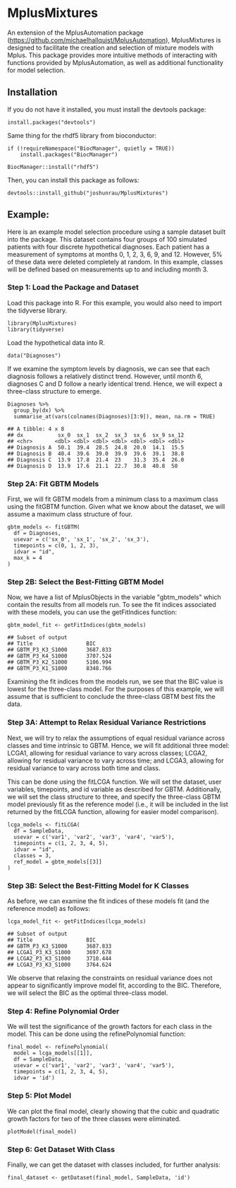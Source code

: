 # MplusMixtures

An extension of the MplusAutomation package (https://github.com/michaelhallquist/MplusAutomation), MplusMixtures is designed to facilitate the creation and selection of mixture models with Mplus. This package provides more intuitive methods of interacting with functions provided by MplusAutomation, as well as additional functionality for model selection.

## Installation

If you do not have it installed, you must install the devtools package:

    install.packages("devtools")
    
Same thing for the rhdf5 library from bioconductor:

    if (!requireNamespace("BiocManager", quietly = TRUE))
        install.packages("BiocManager")
        
    BiocManager::install("rhdf5")
    
Then, you can install this package as follows:
    
    devtools::install_github("joshunrau/MplusMixtures")

## Example:

Here is an example model selection procedure using a sample dataset built into 
the package. This dataset contains four groups of 100 simulated patients with
four discrete hypothetical diagnoses. Each patient has a measurement of symptoms at
months 0, 1, 2, 3, 6, 9, and 12. However, 5% of these data were deleted completely 
at random. In this example, classes will be defined based on measurements up to and
including month 3.

### Step 1: Load the Package and Dataset

Load this package into R. For this example, you would also need to import the 
tidyverse library.

    library(MplusMixtures)
    library(tidyverse)
    
Load the hypothetical data into R.

    data("Diagnoses")
    
If we examine the symptom levels by diagnosis, we can see that each diagnosis follows a relatively
distinct trend. However, until month 6, diagnoses C and D follow a nearly identical trend. Hence, we
will expect a three-class structure to emerge.

    Diagnoses %>% 
      group_by(dx) %>% 
      summarise_at(vars(colnames(Diagnoses)[3:9]), mean, na.rm = TRUE)
      
    ## A tibble: 4 x 8
    ## dx           sx_0  sx_1  sx_2  sx_3  sx_6  sx_9 sx_12
    ## <chr>       <dbl> <dbl> <dbl> <dbl> <dbl> <dbl> <dbl>
    ## Diagnosis A  50.1  39.4  28.5  24.8  20.0  14.1  15.5
    ## Diagnosis B  40.4  39.6  39.0  39.9  39.6  39.1  38.8
    ## Diagnosis C  13.9  17.8  21.4  23    31.3  35.4  26.0
    ## Diagnosis D  13.9  17.6  21.1  22.7  30.8  40.8  50  
    
### Step 2A: Fit GBTM Models

First, we will fit GBTM models from a minimum class to a maximum class using the 
fitGBTM function. Given what we know about the dataset, we will assume a maximum 
class structure of four.

    gbtm_models <- fitGBTM(
      df = Diagnoses,
      usevar = c('sx_0', 'sx_1', 'sx_2', 'sx_3'),
      timepoints = c(0, 1, 2, 3),
      idvar = "id",
      max_k = 4
    )
    
### Step 2B: Select the Best-Fitting GBTM Model
    
Now, we have a list of MplusObjects in the variable "gbtm_models" which contain
the results from all models run. To see the fit indices associated with these models,
you can use the getFitIndices function:

    gbtm_model_fit <- getFitIndices(gbtm_models)
    
    ## Subset of output
    ## Title                 BIC
    ## GBTM_P3_K3_S1000      3687.833
    ## GBTM_P3_K4_S1000      3707.524
    ## GBTM_P3_K2_S1000      5106.994
    ## GBTM_P3_K1_S1000      8348.766
    
Examining the fit indices from the models run, we see that the BIC value is lowest 
for the three-class model. For the purposes of this example, we will assume that is 
sufficient to conclude the three-class GBTM best fits the data.

### Step 3A: Attempt to Relax Residual Variance Restrictions

Next, we will try to relax the assumptions of equal residual variance across classes
and time intrinsic to GBTM. Hence, we will fit additional three model: LCGA1, allowing
for residual variance to vary across classes; LCGA2, allowing for residual variance to 
vary across time; and LCGA3, allowing for residual variance to vary across both time
and class. 

This can be done using the fitLCGA function. We will set the dataset, user variables,
timepoints, and id variable as described for GBTM. Additionally, we will set the class
structure to three, and specify the three-class GBTM model previously fit as the reference
model (i.e., it will be included in the list returned by the fitLCGA function, allowing for
easier model comparison).

    lcga_models <- fitLCGA(
      df = SampleData,
      usevar = c('var1', 'var2', 'var3', 'var4', 'var5'),
      timepoints = c(1, 2, 3, 4, 5),
      idvar = "id",
      classes = 3,
      ref_model = gbtm_models[[3]]
    )

### Step 3B: Select the Best-Fitting Model for K Classes

As before, we can examine the fit indices of these models fit (and the reference 
model) as follows:

    lcga_model_fit <- getFitIndices(lcga_models)
    
    ## Subset of output
    ## Title                 BIC
    ## GBTM_P3_K3_S1000      3687.833
    ## LCGA1_P3_K3_S1000     3697.678
    ## LCGA2_P3_K3_S1000     3710.444
    ## LCGA3_P3_K3_S1000     3764.624
    
We observe that relaxing the constraints on residual variance does not appear to
significantly improve model fit, according to the BIC. Therefore, we will select
the BIC as the optimal three-class model. 

### Step 4: Refine Polynomial Order

We will test the significance of the growth factors for each class in
the model. This can be done using the refinePolynomial function:

    final_model <- refinePolynomial(
      model = lcga_models[[1]], 
      df = SampleData, 
      usevar = c('var1', 'var2', 'var3', 'var4', 'var5'),
      timepoints = c(1, 2, 3, 4, 5),
      idvar = 'id')

### Step 5: Plot Model

We can plot the final model, clearly showing that the cubic and quadratic 
growth factors for two of the three classes were eliminated.

    plotModel(final_model)

### Step 6: Get Dataset With Class

Finally, we can get the dataset with classes included, for further analysis:

    final_dataset <- getDataset(final_model, SampleData, 'id')
